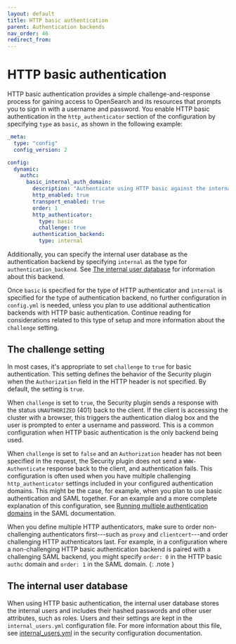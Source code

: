 ```yaml
---
layout: default
title: HTTP basic authentication
parent: Authentication backends
nav_order: 46
redirect_from:
---
```



# HTTP basic authentication

HTTP basic authentication provides a simple challenge-and-response process for gaining access to OpenSearch and its resources that prompts you to sign in with a username and password. You enable HTTP basic authentication in the `http_authenticator` section of the configuration by specifying `type` as `basic`, as shown in the following example:

```yml
_meta:
  type: "config"
  config_version: 2

config:
  dynamic:
    authc:
      basic_internal_auth_domain:
        description: "Authenticate using HTTP basic against the internal users database"
        http_enabled: true
        transport_enabled: true
        order: 1
        http_authenticator:
          type: basic
          challenge: true
        authentication_backend:
          type: internal
```

Additionally, you can specify the internal user database as the authentication backend by specifying `internal` as the type for `authentication_backend`. See [The internal user database](#the-internal-user-database) for information about this backend.

Once `basic` is specified for the type of HTTP authenticator and `internal` is specified for the type of authentication backend, no further configuration in `config.yml` is needed, unless you plan to use additional authentication backends with HTTP basic authentication. Continue reading for considerations related to this type of setup and more information about the `challenge` setting.


## The challenge setting

In most cases, it's appropriate to set `challenge` to `true` for basic authentication. This setting defines the behavior of the Security plugin when the `Authorization` field in the HTTP header is not specified. By default, the setting is `true`. 

When `challenge` is set to `true`, the Security plugin sends a response with the status `UNAUTHORIZED` (401) back to the client. If the client is accessing the cluster with a browser, this triggers the authentication dialog box and the user is prompted to enter a username and password. This is a common configuration when HTTP basic authentication is the only backend being used.

When `challenge` is set to `false` and an `Authorization` header has not been specified in the request, the Security plugin does not send a `WWW-Authenticate` response back to the client, and authentication fails. This configuration is often used when you have multiple challenging `http_authenticator` settings included in your configured authentication domains. This might be the case, for example, when you plan to use basic authentication and SAML together. For an example and a more complete explanation of this configuration, see [Running multiple authentication domains]({{site.url}}{{site.baseurl}}/security/authentication-backends/saml/#running-multiple-authentication-domains) in the SAML documentation.

When you define multiple HTTP authenticators, make sure to order non-challenging authenticators first---such as `proxy` and `clientcert`---and order challenging HTTP authenticators last. For example, in a configuration where a non-challenging HTTP basic authentication backend is paired with a challenging SAML backend, you might specify `order: 0` in the HTTP basic `authc` domain and `order: 1` in the SAML domain.
{: .note }


## The internal user database

When using HTTP basic authentication, the internal user database stores the internal users and includes their hashed passwords and other user attributes, such as roles. Users and their settings are kept in the `internal_users.yml` configuration file. For more information about this file, see [internal_users.yml]({{site.url}}{{site.baseurl}}/security/configuration/yaml/#internal_usersyml) in the security configuration documentation.

